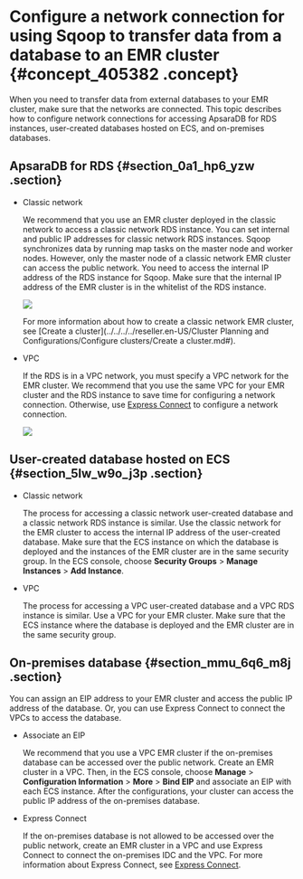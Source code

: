 # Configure a network connection for using Sqoop to transfer data from a database to an EMR cluster {#concept_405382 .concept}

When you need to transfer data from external databases to your EMR cluster, make sure that the networks are connected. This topic describes how to configure network connections for accessing ApsaraDB for RDS instances, user-created databases hosted on ECS, and on-premises databases.

## ApsaraDB for RDS {#section_0a1_hp6_yzw .section}

-   Classic network

    We recommend that you use an EMR cluster deployed in the classic network to access a classic network RDS instance. You can set internal and public IP addresses for classic network RDS instances. Sqoop synchronizes data by running map tasks on the master node and worker nodes. However, only the master node of a classic network EMR cluster can access the public network. You need to access the internal IP address of the RDS instance for Sqoop. Make sure that the internal IP address of the EMR cluster is in the whitelist of the RDS instance.

    ![](http://static-aliyun-doc.oss-cn-hangzhou.aliyuncs.com/assets/img/328059/156507423048260_en-US.png)

    For more information about how to create a classic network EMR cluster, see [Create a cluster](../../../../reseller.en-US/Cluster Planning and Configurations/Configure clusters/Create a cluster.md#).

-   VPC

    If the RDS is in a VPC network, you must specify a VPC network for the EMR cluster. We recommend that you use the same VPC for your EMR cluster and the RDS instance to save time for configuring a network connection. Otherwise, use [Express Connect](https://partners-intl.aliyun.com/help/product/27782.htm) to configure a network connection.

    ![](http://static-aliyun-doc.oss-cn-hangzhou.aliyuncs.com/assets/img/328059/156507423048269_en-US.png)


## User-created database hosted on ECS {#section_5lw_w9o_j3p .section}

-   Classic network

    The process for accessing a classic network user-created database and a classic network RDS instance is similar. Use the classic network for the EMR cluster to access the internal IP address of the user-created database. Make sure that the ECS instance on which the database is deployed and the instances of the EMR cluster are in the same security group. In the ECS console, choose **Security Groups** \> **Manage Instances** \> **Add Instance**.

-   VPC

    The process for accessing a VPC user-created database and a VPC RDS instance is similar. Use a VPC for your EMR cluster. Make sure that the ECS instance where the database is deployed and the EMR cluster are in the same security group.


## On-premises database {#section_mmu_6q6_m8j .section}

You can assign an EIP address to your EMR cluster and access the public IP address of the database. Or, you can use Express Connect to connect the VPCs to access the database.

-   Associate an EIP

    We recommend that you use a VPC EMR cluster if the on-premises database can be accessed over the public network. Create an EMR cluster in a VPC. Then, in the ECS console, choose **Manage** \> **Configuration Information** \> **More** \> **Bind EIP** and associate an EIP with each ECS instance. After the configurations, your cluster can access the public IP address of the on-premises database.

-   Express Connect

    If the on-premises database is not allowed to be accessed over the public network, create an EMR cluster in a VPC and use Express Connect to connect the on-premises IDC and the VPC. For more information about Express Connect, see [Express Connect](https://partners-intl.aliyun.com/help/product/27782.htm).


